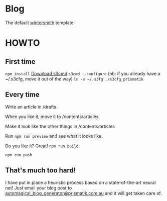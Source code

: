 
# Blog

The default [wintersmith](https://github.com/jnordberg/wintersmith) template
# HOWTO

## First time

`npm install`
[Download s3cmd](http://s3tools.org/download)
`s3cmd --configure` (nb: if you already have a ~/.s3cfg, move it out of the way)
`ln -s ~/.s3fg ./s3cfg_prismatik`

## Every time

Write an article in /drafts.

When you like it, move it to /contents/articles

Make it look like the other things in /contents/articles

Run `npm run preview` and see what it looks like.

Do you like it? Great! `npm run build`

`npm run push`

## That's much too hard!
I have put in place a heuristic process based on a state-of-the-art neural net! Just email your blog post to automagical_blog_generator@prismatik.com.au and it will get taken care of.
